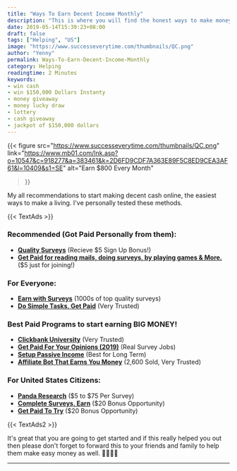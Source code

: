 ```yaml
---
title: "Ways To Earn Decent Income Monthly"
description: "This is where you will find the honest ways to make money online. If you are just starting out, this is a great information for you!"
date: 2019-05-14T15:39:23+08:00
draft: false
tags: ["Helping", "US"]
image: "https://www.successeverytime.com/thumbnails/QC.png"
author: "Yenny"
permalink: Ways-To-Earn-Decent-Income-Monthly
category: Helping
readingtime: 2 Minutes
keywords:
- win cash
- win $150,000 Dollars Instanty
- money giveaway
- money lucky draw
- lottery
- cash giveaway
- jackpot of $150,000 dollars
---
```


{{< figure
    src="https://www.successeverytime.com/thumbnails/QC.png"
    link="https://www.mb01.com/lnk.asp?o=10547&c=918277&a=383461&k=2D6FD9CDF7A363E89F5C8ED9CEA3AF61&l=10409&s1=SE"
    alt="Earn $800 Every Month"
>}}

<p></p>

My all recommendations to start making decent cash online, the easiest ways to make a living. I've personally tested these methods.

<!--more-->

 {{< TextAds >}}

### Recommended (Got Paid Personally from them):
* <b><a href="https://www.mb103.com/lnk.asp?o=11120&c=918277&a=383461&k=C4C397697B9E7F3A9DFE2AB8CF15145F&l=15064&s1=SE">Quality Surveys</a></b> (Recieve $5 Sign Up Bonus!)
* <b><a href="https://www.mb104.com/lnk.asp?o=6365&c=918277&a=383461&k=7323DC2D876BA041E01BEDF4A56E69B9&l=5077&s1=SE ">Get Paid for reading mails, doing surveys, by playing games & More.</a></b> ($5 just for joining!)

### For Everyone:
* <b><a href="https://www.mb103.com/lnk.asp?o=14374&c=918277&a=383461&k=5CADAF29E96CA1E383F08357679B4F98&l=15171&s1=SE">Earn with Surveys</a></b> (1000s of top quality surveys)
* <b><a href="https://www.mb102.com/lnk.asp?o=14666&c=918277&a=383461&k=0EE0938BF015085CD9AEC2DC0F41C47A&l=15879&s1=SE">Do Simple Tasks, Get Paid</a></b> (Very Trusted)

### Best Paid Programs to start earning BIG MONEY!
* <b><a href="https://f0e3cc9cp70mdn3-gpzg4t5r5h.hop.clickbank.net/?tid=SE">Clickbank University</a></b> (Very Trusted)
* <b><a href="https://b5f549-an1tnevd737ikucf29l.hop.clickbank.net/?tid=SE">Get Paid For Your Opinions (2019)</a></b> (Real Survey Jobs)
* <b><a href="https://5f0d1cz4l95mesc-jehcy4x-eu.hop.clickbank.net/?cbpage=onlineworkshop&tid=SE">Setup Passive Income</a></b> (Best for Long Term)
* <b><a href="https://2c94ei7bo82obw58vegixgem1g.hop.clickbank.net/?tid=SE">Affiliate Bot That Earns You Money</a></b> (2,600 Sold, Very Trusted)

### For United States Citizens:
* <b><a href="https://www.mb38.com/lnk.asp?o=2871&c=918277&a=383461&k=61CE853338549FFCA09749E1D71621E6&l=2202&s1=SE">Panda Research</a></b> ($5 to $75 Per Survey)
* <b><a href="https://www.mb103.com/lnk.asp?o=15647&c=918277&a=383461&k=4F0E3AAD7CA61A4C7B19E2D64509628D&l=16862&s1=SE">Complete Surveys, Earn</a></b> ($20 Bonus Opportunity)
* <b><a href="https://www.mb38.com/lnk.asp?o=2871&c=918277&a=383461&k=61CE853338549FFCA09749E1D71621E6&l=2202&s1=SE">Get Paid To Try</a></b> ($20 Bonus Opportunity)

 {{< TextAds2 >}}

It's great that you are going to get started and if this really helped you out then please don't forget to forward this to your friends and family to help them make easy money as well. 👍🏻🙇‍♂️

 <hr>
